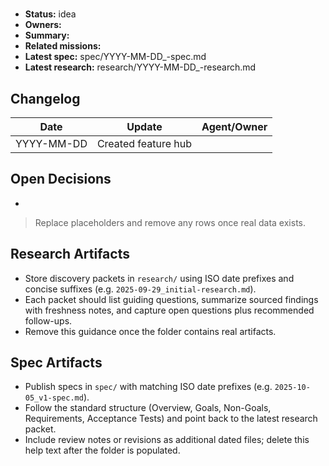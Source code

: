 # <Feature Name>

- **Status:** idea
- **Owners:** <names or roles>
- **Summary:** <one-paragraph description of the problem and target outcome>
- **Related missions:** <links to mission.md sections or roadmap items>
- **Latest spec:** spec/YYYY-MM-DD_<slug>-spec.md
- **Latest research:** research/YYYY-MM-DD_<slug>-research.md

## Changelog

| Date | Update | Agent/Owner |
|------|--------|-------------|
| YYYY-MM-DD | Created feature hub | <author> |

## Open Decisions

- <Decision or unknown that needs follow-up>

> Replace placeholders and remove any rows once real data exists.

## Research Artifacts

- Store discovery packets in `research/` using ISO date prefixes and concise suffixes (e.g. `2025-09-29_initial-research.md`).
- Each packet should list guiding questions, summarize sourced findings with freshness notes, and capture open questions plus recommended follow-ups.
- Remove this guidance once the folder contains real artifacts.

## Spec Artifacts

- Publish specs in `spec/` with matching ISO date prefixes (e.g. `2025-10-05_v1-spec.md`).
- Follow the standard structure (Overview, Goals, Non-Goals, Requirements, Acceptance Tests) and point back to the latest research packet.
- Include review notes or revisions as additional dated files; delete this help text after the folder is populated.
